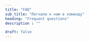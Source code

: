 ```yaml
---
title: "FAQ"
sub_title: "Погнали к нам в команду"
heading: "Frequent questions"
description : ""

draft: false
---
```


## 
